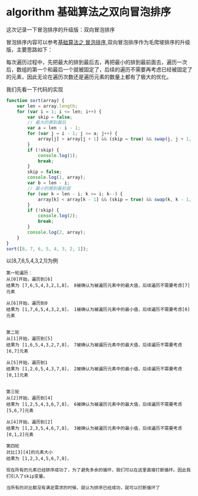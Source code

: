<!-- Date: 2017-06-02 11:41 -->

# algorithm 基础算法之双向冒泡排序

这次记录一下冒泡排序的升级版：双向冒泡排序

冒泡排序内容可以参考[基础算法之 冒泡排序](http://vue2.codequan.com/home/article/2017112420583534),双向冒泡排序作为毛爬坡排序的升级版，主要思路如下：

每次遍历过程中，先把最大的排到最后去，再把最小的排到最前面去，遍历一次后，数组的第一个和最后一个就被固定了，后续的遍历不需要再考虑已经被固定了的元素，因此无论在遍历次数还是遍历元素的数量上都有了极大的优化。

我们先看一下代码的实现

```js
function sort(array) {
    var len = array.length;
    for (var i = 1; i <= len; i++) {
        var skip = false;
        // 最大的挪到最后
        var a = len - i - 1;
        for (var j = i - 1; j <= a; j++) {
            array[j] > array[j + 1] && (skip = true) && swap(j, j + 1, array);
        }
        if (!skip) {
            console.log(1);
            break;
        }
        skip = false;
        console.log(1, array);
        var b = len - i;
        // 最小的挪到最前面
        for (var k = len - i; k >= i; k--) {
            array[k] < array[k - 1] && (skip = true) && swap(k, k - 1, array);
        }
        if (!skip) {
            console.log(2);
            break;
        }
        console.log(2, array);
    }
}
sort([8, 7, 6, 5, 4, 3, 2, 1]);
```

以[8,7,6,5,4,3,2,1]为例

```
第一轮遍历：
从[0]开始，遍历到[6]
结果为 [7,6,5,4,3,2,1,8]， 8被确认为被遍历元素中的最大值，后续遍历不需要考虑[7]元素

从[6]开始，遍历到0
结果为 [1,7,6,5,4,3,2,8]， 1被确认为被遍历元素中的最小值，后续遍历不需要考虑[0]元素


第二轮
从[1]开始，遍历到[5]
结果为 [1,6,5,4,3,2,7,8]， 7被确认为被遍历元素中的最大值，后续遍历不需要考虑[6,7]元素

从[5]开始，遍历到1
结果为 [1,2,6,5,4,3,7,8]， 2被确认为被遍历元素中的最小值，后续遍历不需要考虑[0,1]元素


第三轮
从[2]开始，遍历到[4]
结果为 [1,2,5,4,3,6,7,8]， 6被确认为被遍历元素中的最大值，后续遍历不需要考虑[5,6,7]元素

从[4]开始，遍历到[2]
结果为 [1,2,3,5,4,6,7,8]， 3被确认为被遍历元素中的最小值，后续遍历不需要考虑[0,1,2]元素

第四轮
对比[3][4]的元素大小
结果为 [1,2,3,4,5,6,7,8]，

现在所有的元素已经排序成功了，为了避免多余的循环，我们可以在这里直接打断循环。因此我们引入了skip变量。

当所有的对比都没有满足需求的时候，就认为排序已经成功，就可以打断循环了
```

